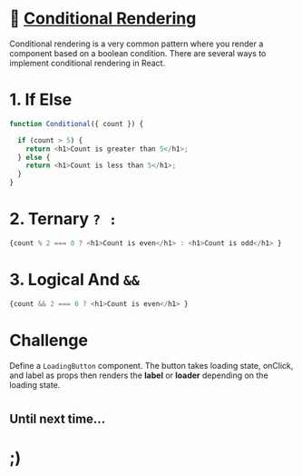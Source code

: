 
# 🔀 [Conditional Rendering](https://fireship.io/courses/react/basics-conditional-rendering/)

Conditional rendering is a very common pattern where you render a component based on a boolean condition. There are several ways to implement conditional rendering in React.


# 1. If Else
```javascript
function Conditional({ count }) {

  if (count > 5) {
    return <h1>Count is greater than 5</h1>;
  } else {
    return <h1>Count is less than 5</h1>;
  }
}
```

# 2. Ternary `? :`
```javascript
{count % 2 === 0 ? <h1>Count is even</h1> : <h1>Count is odd</h1> }
```

# 3. Logical And `&&`
```javascript
{count && 2 === 0 ? <h1>Count is even</h1> }
```

# Challenge
Define a `LoadingButton` component. The button takes loading state, onClick, and label as props then renders the **label** or **loader** depending on the loading state.




#

## Until next time...

# ;)
